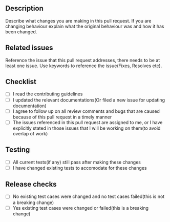 ## Description
Describe what changes you are making in this pull request. If you are changing behaviour explain what the original behaviour was and how it has been changed.

## Related issues
Reference the issue that this pull request addresses, there needs to be at least one issue. Use keywords to reference the issue(Fixes, Resolves etc).

## Checklist
- [ ] I read the contributing guidelines
- [ ] I updated the relevant documentations(Or filed a new issue for updating documentation)
- [ ] I agree to follow up on all review comments and bugs that are caused because of this pull request in a timely manner
- [ ] The issues referenced in this pull request are assigned to me, or I have explicitly stated in those issues that I will be working on them(to avoid overlap of work)

## Testing
- [ ] All current tests(if any) still pass after making these changes
- [ ] I have changed existing tests to accomodate for these changes

## Release checks
- [ ] No existing test cases were changed and no test cases failed(this is not a breaking change)
- [ ] Yes existing test cases were changed or failed(this is a breaking change)
